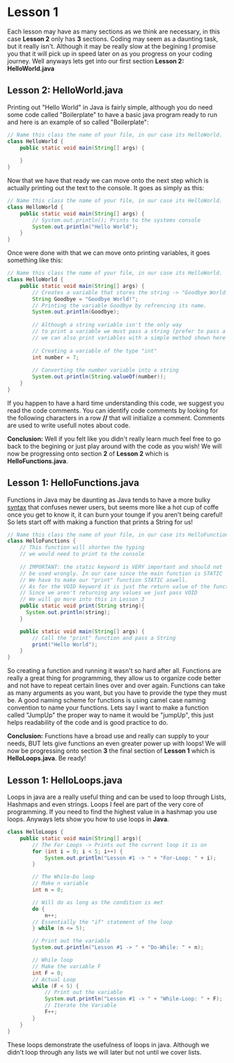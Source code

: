 # Lesson 1
Each lesson may have as many sections as we think are necessary, in this case **Lesson 2** only has **3** sections.
Coding may seem as a daunting task, but it really isn't. Although it may be really slow at the begining I promise you that it will pick up in
speed later on as you progress on your coding journey. Well anyways lets get into our first section **Lesson 2: HelloWorld.java**

## Lesson 2: HelloWorld.java
Printing out "Hello World" in Java is fairly simple, although you do need some code called "Boilerplate" to have a basic java program ready to run and here is an example of so called "Boilerplate":
```java
// Name this class the name of your file, in our case its HelloWorld.
class HelloWorld {
    public static void main(String[] args) {
        
    }
}
```
Now that we have that ready we can move onto the next step which is actually printing out the text to the console. It goes as simply as this:
```java
// Name this class the name of your file, in our case its HelloWorld.
class HelloWorld {
    public static void main(String[] args) {
        // System.out.println(); Prints to the systems console
        System.out.println("Hello World");
    }
}
```
Once were done with that we can move onto printing variables, it goes something like this:
```java
// Name this class the name of your file, in our case its HelloWorld.
class HelloWorld {
    public static void main(String[] args) {
        // Creates a variable that stores the string -> "Goodbye World!"
        String Goodbye = "Goodbye World!";
        // Printing the variable Goodbye by refrencing its name.
        System.out.println(Goodbye);
        
        // Although a string variable isn't the only way
        // to print a variable we must pass a string (prefer to pass a string to prevent errors)
        // we can also print variables with a simple method shown here
        
        // Creating a variable of the type "int"
        int number = 7;
        
        // Converting the number variable into a string
        System.out.println(String.valueOf(number));
    }
}
```
If you happen to have a hard time understanding this code, we suggest you read the code comments. You can identify code comments by looking for the following characters in a row **//** that will initialize a comment. Comments are used to write usefull notes about code.

**Conclusion:** Well if you felt like you didn't really learn much feel free to go back to the begining or just play around with the code as you wish!
We will now be progressing onto section **2** of **Lesson 2** which is **HelloFunctions.java**.

## Lesson 1: HelloFunctions.java
Functions in Java may be daunting as Java tends to have a more bulky [syntax](https://en.wikipedia.org/wiki/Syntax_(programming_languages)) that confuses newer users, but seems more like a hot cup of coffe once you get to know it, it can burn your tounge if you aren't being careful! So lets start off with making a function that prints a String for us!
```java
// Name this class the name of your file, in our case its HelloFunctions.
class HelloFunctions {
    // This function will shorten the typing
    // we would need to print to the console
    
    // IMPORTANT: the static keyword is VERY important and should not
    // be used wrongly. In our case since the main function is STATIC
    // We have to make our "print" function STATIC aswell.
    // As for the VOID keyword it is just the return value of the function
    // Since we aren't returning any values we just pass VOID
    // We will go more into this in Lesson 3
    public static void print(String string){
      System.out.println(string);
    }

    public static void main(String[] args) {
        // Call the "print" function and pass a String
        print("Hello World");
    }
}
```
So creating a function and running it wasn't so hard after all. Functions are really a great thing for programming, they allow us to organize code better and not have to repeat certain lines over and over again. Functions can take as many arguments as you want, but you have to provide the type they must be. A good naming scheme for functions is using camel case naming convention to name your functions. Lets say I want to make a function called "JumpUp" the proper way to name it would be "jumpUp", this just helps readability of the code and is good practice to do.

**Conclusion:** Functions have a broad use and really can supply to your needs, BUT lets give functions an even greater power up with loops!
We will now be progressing onto section **3** the final section of **Lesson 1** which is **HelloLoops.java**. Be ready!

## Lesson 1: HelloLoops.java
Loops in java are a really useful thing and can be used to loop through Lists, Hashmaps and even strings. Loops I feel are part of the very core of programming. If you need to find the highest value in a hashmap you use loops. Anyways lets show you how to use loops in **Java**.
```java
class HelloLoops {
    public static void main(String[] args){
        // The For Loops -> Prints out the current loop it is on
        for (int i = 0; i < 5; i++) {
            System.out.println("Lesson #1 -> " + "For-Loop: " + i);
        }

        // The While-Do loop
        // Make n variable
        int n = 0;

        // Will do as long as the condition is met
        do {
            n++;
        // Essentially the "if" statement of the loop
        } while (n <= 5);

        // Print out the variable
        System.out.println("Lesson #1 -> " + "Do-While: " + n);

        // While loop
        // Make the variable F
        int F = 0;
        // Actual Loop
        while (F < 5) {
            // Print out the variable
            System.out.println("Lesson #1 -> " + "While-Loop: " + F);
            // Iterate the Variable
            F++;
        }
    }
}
```
These loops demonstrate the usefulness of loops in java. Although we didn't loop through any lists we will later but not until we cover lists.
